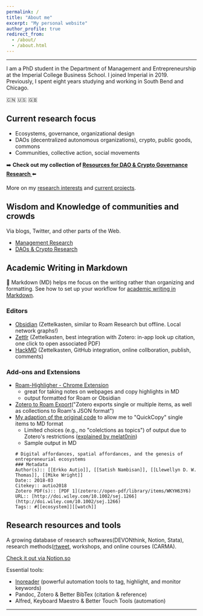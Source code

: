 ```yaml
---
permalink: /
title: "About me"
excerpt: "My personal website"
author_profile: true
redirect_from:
  - /about/
  - /about.html
---
```


-----
I am a PhD student in the Department of Management and Entrepreneurship at the Imperial College Business School. I joined Imperial in 2019. Previously, I spent eight years studying and working in South Bend and Chicago. 

:cn: :us: :gb: 

## Current research focus

  * Ecosystems, governance, organizational design  
  * DAOs (decentralized autonomous organizations), crypto, public goods, commons
  * Communities, collective action, social movements  

:arrow_right: **Check out my collection of [Resources for DAO & Crypto Governance Research
](https://linxule.com/posts/2020/06/resources-for-dao-research/)** :arrow_left:

More on my [research interests](/posts/2020/05/so-what-are-you-studying/) and [current projects](/portfolio/).

## Wisdom and Knowledge of communities and crowds
Via blogs, Twitter, and other parts of the Web.

  * [Management Research](http://linxule.com/curation-mgmt/)
  * [DAOs & Crypto Research](http://linxule.com/curation-dao/)


## Academic Writing in Markdown
:pencil: Markdown (MD) helps me focus on the writing rather than organizing and formatting. See how to set up your workflow for [academic writing in Markdown](https://linxule.com/portfolio/portfolio-2/).

### Editors
* [Obsidian](https://obsidian.md/) (Zettelkasten, similar to Roam Research but offline. Local network graphs!)
* [Zettlr](https://www.zettlr.com/) (Zettelkasten, best integration with Zotero: in-app look up citation, one click to open associated PDF)
* [HackMD](hackmd.io) (Zettelkasten, GitHub integration, online collboration, publish, comments)

### Add-ons and Extensions
* [Roam-Highligher - Chrome Extension](https://github.com/GitMurf/roam-highlighter#how-to-use-the-highlighter)
    * great for taking notes on webpages and copy highlights in MD
    * output formatted for Roam or Obsidian
* [Zotero to Roam Export](https://github.com/melat0nin/zotero-roam-export)("Zotero exports single or multiple items, as well as collections to Roam's JSON format")
* [My adaption of the original code](Zotero/Roam-QuickCopy2MD.js) to allow me to "QuickCopy" single items to MD format
    * Limited choices (e.g., no "colelctions as topics") of output due to Zotero's restrictions ([explained by melat0nin](https://github.com/melat0nin/zotero-roam-export/issues/17#issuecomment-660646353))
    * Sample output in MD
    ```
    # Digital affordances, spatial affordances, and the genesis of entrepreneurial ecosystems
    ### Metadata
    Author(s):: [[Erkko Autio]], [[Satish Nambisan]], [[Llewellyn D. W. Thomas]], [[Mike Wright]]
    Date:: 2018-03
    Citekey:: autio2018
    Zotero PDF(s):: [PDF 1](zotero://open-pdf/library/items/WKYH63Y6)
    URL:: [http://doi.wiley.com/10.1002/sej.1266](http://doi.wiley.com/10.1002/sej.1266)
    Tags:: #[[ecosystem]][[watch]]
## Research resources and tools
A growing database of research softwares(DEVONthink, Notion, Stata), research methods([rtweet](https://rtweet.info/), workshops, and online courses (CARMA).

<a href="https://www.notion.so/linxule/Learning-Resources-and-tools-7ada6088f41745a8989ff86259884c7c" class="btn btn--primary" target="_blank">Check it out via Notion.so</a>

Essential tools:
* [Inoreader](https://www.inoreader.com/) (powerful automation tools to tag, highlight, and monitor keywords) 
* Pandoc, Zotero & Better BibTex (citation & reference)
* Alfred, Keyboard Maestro & Better Touch Tools (automation)

------
